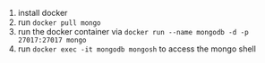 1. install docker
2. run `docker pull mongo`
3. run the docker container via `docker run --name mongodb -d -p 27017:27017 mongo`
4. run `docker exec -it mongodb mongosh` to access the mongo shell